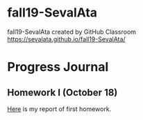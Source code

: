 # fall19-SevalAta
fall19-SevalAta created by GitHub Classroom
https://sevalata.github.io/fall19-SevalAta/

# Progress Journal

## Homework I (October 18)

[Here](/files/IE581-HW1-2019-SevalAta.html) is my report of first homework.
